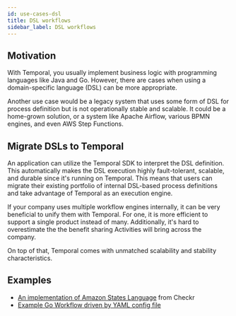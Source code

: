 ```yaml
---
id: use-cases-dsl
title: DSL workflows
sidebar_label: DSL workflows
---
```


## Motivation

With Temporal, you usually implement business logic with programming languages like Java and Go. However, there are cases when using a domain-specific language (DSL) can be more appropriate.

Another use case would be a legacy system that uses some form of DSL for process definition but is not operationally stable and scalable. It could be a home-grown solution, or a system like Apache Airflow, various BPMN engines, and even AWS Step Functions.

## Migrate DSLs to Temporal

An application can utilize the Temporal SDK to interpret the DSL definition. This automatically makes the DSL execution highly fault-tolerant, scalable, and durable since it's running on Temporal. This means that users can migrate their existing portfolio of internal DSL-based process definitions and take advantage of Temporal as an execution engine.

If your company uses multiple workflow engines internally, it can be very beneficial to unify them with Temporal. For one, it is more efficient to support a single product instead of many. Additionally, it's hard to overestimate the the benefit sharing Activities will bring across the company.

On top of that, Temporal comes with unmatched scalability and stability characteristics.

## Examples

- [An implementation of Amazon States Language](https://github.com/checkr/states-language-cadence) from Checkr
- [Example Go Workflow driven by YAML config file](https://github.com/temporalio/samples-go/blob/master/dsl)
